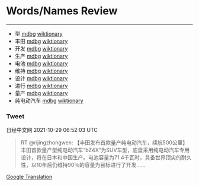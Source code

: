 
# Words/Names Review
___
- 型 [mdbg](https://www.mdbg.net/chinese/dictionary?page=worddict&wdrst=0&wdqb=型) [wiktionary](https://en.wiktionary.org/wiki/型)
- 丰田 [mdbg](https://www.mdbg.net/chinese/dictionary?page=worddict&wdrst=0&wdqb=丰田) [wiktionary](https://en.wiktionary.org/wiki/丰田)
- 开发 [mdbg](https://www.mdbg.net/chinese/dictionary?page=worddict&wdrst=0&wdqb=开发) [wiktionary](https://en.wiktionary.org/wiki/开发)
- 生产 [mdbg](https://www.mdbg.net/chinese/dictionary?page=worddict&wdrst=0&wdqb=生产) [wiktionary](https://en.wiktionary.org/wiki/生产)
- 电池 [mdbg](https://www.mdbg.net/chinese/dictionary?page=worddict&wdrst=0&wdqb=电池) [wiktionary](https://en.wiktionary.org/wiki/电池)
- 维持 [mdbg](https://www.mdbg.net/chinese/dictionary?page=worddict&wdrst=0&wdqb=维持) [wiktionary](https://en.wiktionary.org/wiki/维持)
- 设计 [mdbg](https://www.mdbg.net/chinese/dictionary?page=worddict&wdrst=0&wdqb=设计) [wiktionary](https://en.wiktionary.org/wiki/设计)
- 进行 [mdbg](https://www.mdbg.net/chinese/dictionary?page=worddict&wdrst=0&wdqb=进行) [wiktionary](https://en.wiktionary.org/wiki/进行)
- 量产 [mdbg](https://www.mdbg.net/chinese/dictionary?page=worddict&wdrst=0&wdqb=量产) [wiktionary](https://en.wiktionary.org/wiki/量产)
- 纯电动汽车 [mdbg](https://www.mdbg.net/chinese/dictionary?page=worddict&wdrst=0&wdqb=纯电动汽车) [wiktionary](https://en.wiktionary.org/wiki/纯电动汽车)
### Tweet
日经中文网 2021-10-29 06:52:03 UTC
> RT @rijingzhongwen: 【丰田发布首款量产纯电动汽车，续航500公里】丰田首款量产型纯电动汽车“bZ4X”为SUV车型，底盘采用纯电动汽车专用设计，将在日本和中国生产。电池容量为71.4千瓦时，具备世界顶尖的耐久性，以10年后仍维持90％的容量为目标进行了开发……

[Google Translation](https://translate.google.com/?hi=en&tab=TT&sl=zh-CN&tl=en&op=translate&text=RT+%40rijingzhongwen%3A+%E3%80%90%E4%B8%B0%E7%94%B0%E5%8F%91%E5%B8%83%E9%A6%96%E6%AC%BE%E9%87%8F%E4%BA%A7%E7%BA%AF%E7%94%B5%E5%8A%A8%E6%B1%BD%E8%BD%A6%EF%BC%8C%E7%BB%AD%E8%88%AA500%E5%85%AC%E9%87%8C%E3%80%91%E4%B8%B0%E7%94%B0%E9%A6%96%E6%AC%BE%E9%87%8F%E4%BA%A7%E5%9E%8B%E7%BA%AF%E7%94%B5%E5%8A%A8%E6%B1%BD%E8%BD%A6%E2%80%9CbZ4X%E2%80%9D%E4%B8%BASUV%E8%BD%A6%E5%9E%8B%EF%BC%8C%E5%BA%95%E7%9B%98%E9%87%87%E7%94%A8%E7%BA%AF%E7%94%B5%E5%8A%A8%E6%B1%BD%E8%BD%A6%E4%B8%93%E7%94%A8%E8%AE%BE%E8%AE%A1%EF%BC%8C%E5%B0%86%E5%9C%A8%E6%97%A5%E6%9C%AC%E5%92%8C%E4%B8%AD%E5%9B%BD%E7%94%9F%E4%BA%A7%E3%80%82%E7%94%B5%E6%B1%A0%E5%AE%B9%E9%87%8F%E4%B8%BA71.4%E5%8D%83%E7%93%A6%E6%97%B6%EF%BC%8C%E5%85%B7%E5%A4%87%E4%B8%96%E7%95%8C%E9%A1%B6%E5%B0%96%E7%9A%84%E8%80%90%E4%B9%85%E6%80%A7%EF%BC%8C%E4%BB%A510%E5%B9%B4%E5%90%8E%E4%BB%8D%E7%BB%B4%E6%8C%8190%EF%BC%85%E7%9A%84%E5%AE%B9%E9%87%8F%E4%B8%BA%E7%9B%AE%E6%A0%87%E8%BF%9B%E8%A1%8C%E4%BA%86%E5%BC%80%E5%8F%91%E2%80%A6%E2%80%A6)
